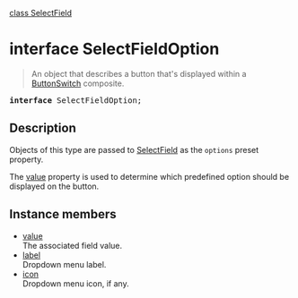 [class SelectField](SelectField.md)

# interface SelectFieldOption

> An object that describes a button that's displayed within a [ButtonSwitch](ButtonSwitch.md) composite.

<pre class="docgen_signature"><b>interface</b> SelectFieldOption;</pre>

## Description

Objects of this type are passed to [SelectField](SelectField.md) as the `options` preset property.

The [value](SelectFieldOption_value.md) property is used to determine which predefined option should be displayed on the button.

## Instance members

- [<!--{ref:property}-->value](SelectFieldOption_value.md) \
    The associated field value.
- [<!--{ref:property}-->label](SelectFieldOption_label.md) \
    Dropdown menu label.
- [<!--{ref:property}-->icon](SelectFieldOption_icon.md) \
    Dropdown menu icon, if any.
